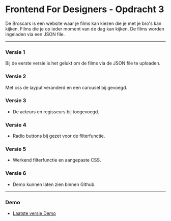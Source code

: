# Frontend For Designers - Opdracht 3
De Broscars is een website waar je films kan kiezen die je met je bro's kan kijken. Films die je op ieder moment van de dag kan kijken. De films worden ingeladen via een JSON file.

---

### Versie 1
Bij de eerste versie is het gelukt om de films via de JSON file te uploaden.

### Versie 2
Met css de layput veranderd en een carousel bij gevoegd.
  
### Versie 3
- De acteurs en regisseurs bij toegevoegd.

### Versie 4
- Radio buttons bij gezet voor de filterfunctie.

### Versie 5
- Werkend filterfunctie en aangepaste CSS.

### Versie 6
- Demo kunnen laten zien binnen Github.
-----

### Demo

- [Laatste versie Demo](https://Mohammed1967.github.io/Frontend-For-Designers/Opdracht3/Movie%20database%20V6/FFD_Opdracht3_Versie_6)

